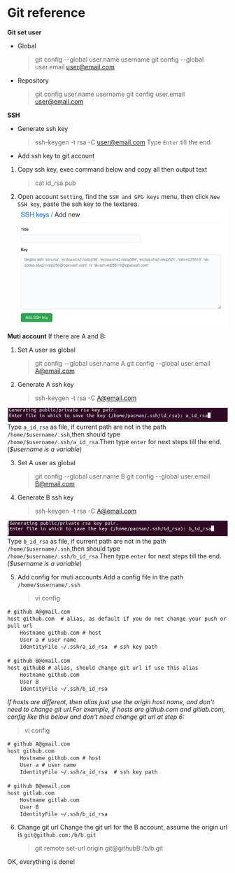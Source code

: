 # Git reference

**Git set user**

- Global

  > git config --global user.name username
  > git config --global user.email user@email.com

- Repository
  > git config user.name username
  > git config user.email user@email.com

**SSH**

- Generate ssh key

  > ssh-keygen -t rsa -C user@email.com
  > Type `Enter` till the end.

- Add ssh key to git account

1. Copy ssh key, exec command below and copy all then output text

   > cat id_rsa.pub

2. Open account `Setting`, find the `SSH and GPG keys` menu, then click `New SSH key`, paste the ssh key to the textarea.
   ![](./assets/add_ssh_key.png)

**Muti account**
If there are A and B:

1. Set A user as global

   > git config --global user.name A
   > git config --global user.email A@email.com

2. Generate A ssh key
   > ssh-keygen -t rsa -C A@email.com

![](./assets/a_rsa.png)
Type `a_id_rsa` as file, if current path are not in the path `/home/$username/.ssh`,then should type `/home/$username/.ssh/a_id_rsa`.Then type `enter` for next steps till the end.(_$username is a variable_)

3. Set A user as global

   > git config --global user.name B
   > git config --global user.email B@email.com

4. Generate B ssh key
   > ssh-keygen -t rsa -C A@email.com

![](./assets/b_rsa.png)
Type `b_id_rsa` as file, if current path are not in the path `/home/$username/.ssh`,then should type `/home/$username/.ssh/b_id_rsa`.Then type `enter` for next steps till the end.(_$username is a variable_)

5. Add config for muti accounts
   Add a config file in the path `/home/$username/.ssh`
   > vi config

```
# github A@gmail.com
host github.com  # alias, as default if you do not change your push or pull url
    Hostname github.com # host
    User a # user name
    IdentityFile ~/.ssh/a_id_rsa  # ssh key path

# github B@email.com
host githubB # alias, should change git url if use this alias
    Hostname github.com
    User B
    IdentityFile ~/.ssh/b_id_rsa
```

_If hosts are different, then alias just use the origin host name, and don't need to change git url.For example, if hosts are github.com and gitlab.com, config like this below and don't need change git url at step 6:_

> vi config

```
# github A@gmail.com
host github.com
    Hostname github.com # host
    User a # user name
    IdentityFile ~/.ssh/a_id_rsa  # ssh key path

# github B@email.com
host gitlab.com
    Hostname gitlab.com
    User B
    IdentityFile ~/.ssh/b_id_rsa
```

6. Change git url
   Change the git url for the B account, assume the origin url is `git@github.com:/b/b.git`
   > git remote set-url origin git@githubB:/b/b.git

OK, everything is done!
